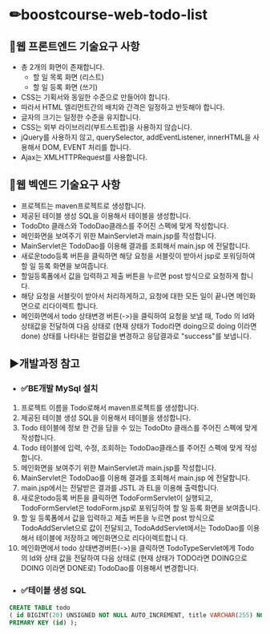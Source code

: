 ✏boostcourse-web-todo-list
========================

## 📌웹 프론트엔드 기술요구 사항
* 총 2개의 화면이 존재합니다.
  - 할 일 목록 화면 (리스트)
  - 할 일 등록 화면 (쓰기)
* CSS는 기획서와 동일한 수준으로 만들어야 합니다.
* 따라서 HTML 엘리먼트간의 배치와 간격은 일정하고 반듯해야 합니다.
* 글자의 크기는 일정한 수준을 유지합니다.
* CSS는 외부 라이브러리(부트스트랩)을 사용하지 않습니다.
* jQuery를 사용하지 않고, querySelector, addEventListener, innerHTML을 사용해서 DOM, EVENT 처리를 합니다.
* Ajax는 XMLHTTPRequest를 사용합니다.

## 📌웹 벡엔드 기술요구 사항
* 프로젝트는 maven프로젝트로 생성합니다.
* 제공된 테이블 생성 SQL을 이용해서 테이블을 생성합니다.
* TodoDto 클래스와 TodoDao클래스를 주어진 스펙에 맞게 작성합니다.
* 메인화면을 보여주기 위한 MainServlet과 main.jsp를 작성합니다.
* MainServlet은 TodoDao를 이용해 결과를 조회해서 main.jsp 에 전달합니다.
* 새로운todo등록 버튼을 클릭하면 해당 요청을 서블릿이 받아서 jsp로 포워딩하여 할 일 등록 화면을 보여줍니다.
* 할일등록폼에서 값을 입력하고 제출 버튼을 누르면 post 방식으로 요청하게 합니다.
* 해당 요청을 서블릿이 받아서 처리하게하고, 요청에 대한 모든 일이 끝나면 메인화면으로 리다이렉트 합니다.
* 메인화면에서 todo 상태변경 버튼(->)을 클릭하여 요청을 보낼 때, Todo 의 Id와 상태값을 전달하여 다음 상태로 (현재 상태가 Todo라면 doing으로 doing 이라면 done) 상태를 나타내는 컬럼값을 변경하고 응답결과로 "success"를 보냅니다.

## ▶개발과정 참고
  - ### ✅BE개발 MySql 설치
  1. 프로젝트 이름을 Todo로해서 maven프로젝트를 생성합니다.
  2. 제공된 테이블 생성 SQL을 이용해서 테이블을 생성합니다.
  3. Todo 테이블에 정보 한 건을 담을 수 있는 TodoDto 클래스를 주어진 스펙에 맞게 작성합니다.
  4. Todo 테이블에 입력, 수정, 조회하는 TodoDao클래스를 주어진 스펙에 맞게 작성합니다.
  5. 메인화면을 보여주기 위한 MainServlet과 main.jsp를 작성합니다.
  6. MainServlet은 TodoDao를 이용해 결과를 조회해서 main.jsp 에 전달합니다.
  7. main.jsp에서는 전달받은 결과를 JSTL 과 EL을 이용해 출력합니다.
  8. 새로운todo등록 버튼을 클릭하면 TodoFormServlet이 실행되고, TodoFormServlet은 todoForm.jsp로 포워딩하여 할 일 등록 화면을 보여줍니다.
  9. 할 일 등록폼에서 값을 입력하고 제출 버튼을 누르면 post 방식으로 TodoAddServlet으로 값이 전달되고, TodoAddServlet에서는 TodoDao를 이용해서 테이블에 저장하고 메인화면으로 리다이렉트합니 다.
  10. 메인화면에서 todo 상태변경버튼(->)을 클릭하면 TodoTypeServlet에게 Todo 의 Id와 상태 값을 전달하여 다음 상태로 (현재 상태가 TODO라면 DOING으로 DOING 이라면 DONE로) TodoDao를 이용해서 변경합니다.
  - ### ✅테이블 생성 SQL
  ```sql
  CREATE TABLE todo 
  ( id BIGINT(20) UNSIGNED NOT NULL AUTO_INCREMENT, title VARCHAR(255) NOT NULL, name VARCHAR(100) NOT NULL, sequence INT(1) NOT NULL, type VARCHAR(20) DEFAULT 'TODO', regdate DATETIME DEFAULT NOW(), 
  PRIMARY KEY (id) );
  ```
